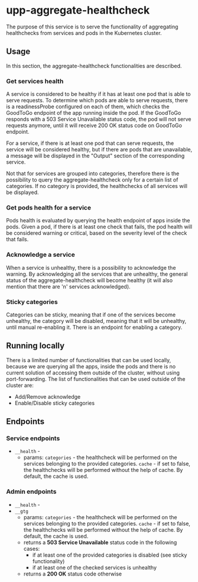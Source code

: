 # upp-aggregate-healthcheck
The purpose of this service is to serve the functionality of aggregating healthchecks from services and pods in the Kubernetes cluster.

## Usage
 In this section, the aggregate-healthcheck functionalities are described.
### Get services health
 A service is considered to be healthy if it has at least one pod that is able to serve requests. To determine which pods are able to serve requests,
 there is a readinessProbe configured on each of them,  which checks the GoodToGo endpoint of the app running inside the pod. If the GoodToGo responds
 with a 503 Service Unavailable status code, the pod will not serve requests anymore, until it will receive 200 OK status code on GoodToGo endpoint.

 For a service, if there is at least one pod that can serve requests, the service will be considered healthy, but if there are pods that are unavailable,
 a message will be displayed in the "Output" section of the corresponding service.

 Not that for services are grouped into categories, therefore there is the possibility to query the aggregate-healthcheck only for a certain list of categories.
 If no category is provided, the healthchecks of all services will be displayed.

### Get pods health for a service
 Pods health is evaluated by querying the health endpoint of apps inside the pods. Given a pod, if there is at least one check that fails,
  the pod health will be considered warning or critical, based on the severity level of the check that fails.
### Acknowledge a service
 When a service is unhealthy, there is a possibility to acknowledge the warning. By acknowledging all the services that are unhealthy,
 the general status of the aggregate-healthcheck will become healthy (it will also mention that there are 'n' services acknowledged).
### Sticky categories
 Categories can be sticky, meaning that if one of the services become unhealthy, the category will be disabled, meaning that it will be unhealthy,
  until manual re-enabling it. There is an endpoint for enabling a category.
## Running locally
 There is a limited number of functionalities that can be used locally, because we are querying all the apps, inside the pods and there is no current
  solution of accessing them outside of the cluster, without using port-forwarding.
 The list of functionalities that can be used outside of the cluster are:
  * Add/Remove acknowledge
  * Enable/Disable sticky categories

## Endpoints

### Service endpoints
 * `__health` -
    - params:
       `categories` - the healthcheck will be performed on the services belonging to the provided categories.
       `cache` - if set to false, the healthchecks will be performed without the help of cache. By default, the cache is used.
### Admin endpoints
 * `__health` -
 * `__gtg`
    - params:
           `categories` - the healthcheck will be performed on the services belonging to the provided categories.
           `cache` - if set to false, the healthchecks will be performed without the help of cache. By default, the cache is used.
    - returns a __503 Service Unavailable__ status code in the following cases:
       - if at least one of the provided categories is disabled (see sticky functionality)
       - if at least one of the checked services is unhealthy
    - returns a __200 OK__ status code otherwise
